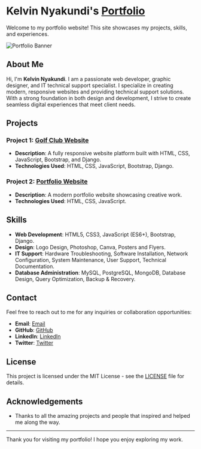 # Kelvin Nyakundi's [Portfolio](https://kelvintaii.me/portfolio.github.io/)

Welcome to my portfolio website! This site showcases my projects, skills, and experiences. 

![Portfolio Banner](https://img.icons8.com/fluency/180/000000/code.png)

## About Me

Hi, I'm **Kelvin Nyakundi**. I am a passionate web developer, graphic designer, and IT technical support specialist. I specialize in creating modern, responsive websites and providing technical support solutions. With a strong foundation in both design and development, I strive to create seamless digital experiences that meet client needs.

## Projects

### Project 1: [Golf Club Website](https://github.com/KelvinTaii/gofugolfclub)
- **Description**: A fully responsive website platform built with HTML, CSS, JavaScript, Bootstrap, and Django.
- **Technologies Used**: HTML, CSS, JavaScript, Bootstrap, Django.

### Project 2: [Portfolio Website](https://github.com/KelvinTaii/portfolio.github.io)
- **Description**: A modern portfolio website showcasing creative work.
- **Technologies Used**: HTML, CSS, JavaScript.

## Skills

- **Web Development**: HTML5, CSS3, JavaScript (ES6+), Bootstrap, Django.
- **Design**: Logo Design, Photoshop, Canva, Posters and Flyers.
- **IT Support**: Hardware Troubleshooting, Software Installation, Network Configuration, System Maintenance, User Support, Technical Documentation.
- **Database Administration**: MySQL, PostgreSQL, MongoDB, Database Design, Query Optimization, Backup & Recovery.

## Contact

Feel free to reach out to me for any inquiries or collaboration opportunities:

- **Email**: [Email](mailto:nyakundilizper@gmail.com)
- **GitHub**: [GitHub](https://github.com/KelvinTaii)
- **LinkedIn**: [LinkedIn](https://www.linkedin.com/in/kelvin-taii/)
- **Twitter**: [Twitter](https://twitter.com/losttai)

## License

This project is licensed under the MIT License - see the [LICENSE](LICENSE) file for details.

## Acknowledgements

- Thanks to all the amazing projects and people that inspired and helped me along the way.

---

Thank you for visiting my portfolio! I hope you enjoy exploring my work.